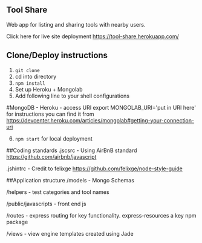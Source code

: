 ## Tool Share

Web app for listing and sharing tools with nearby users.

Click here for live site deployment
https://tool-share.herokuapp.com/

## Clone/Deploy instructions

1. `git clone`
2. cd into directory
3. `npm install`
4. Set up Heroku + Mongolab
5. Add following line to your shell configurations

  #MongoDB - Heroku - access URI
  export MONGOLAB_URI='put in URI here'
  for instructions you can find it from https://devcenter.heroku.com/articles/mongolab#getting-your-connection-uri

6. `npm start` for local deployment

##Coding standards
.jscsrc - Using AirBnB standard
https://github.com/airbnb/javascript

.jshintrc - Credit to felixge
https://github.com/felixge/node-style-guide

##Application structure
/models - Mongo Schemas

/helpers - test categories and tool names

/public/javascripts - front end js

/routes - express routing for key functionality. express-resources a key npm package

/views - view engine templates created using Jade

